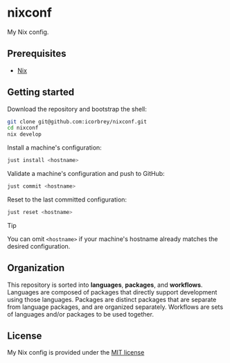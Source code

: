 # nixconf

My Nix config.

## Prerequisites

- [Nix][determinate-nix]

## Getting started

Download the repository and bootstrap the shell:

```sh
git clone git@github.com:icorbrey/nixconf.git
cd nixconf
nix develop
```

Install a machine's configuration:

```sh
just install <hostname>
```

Validate a machine's configuration and push to GitHub:

```sh
just commit <hostname>
```

Reset to the last committed configuration:

```sh
just reset <hostname>
```

> [!TIP]
> You can omit `<hostname>` if your machine's hostname already matches the
> desired configuration.

## Organization

This repository is sorted into **languages**, **packages**, and **workflows**.
Languages are composed of packages that directly support development using
those languages. Packages are distinct packages that are separate from language
packages, and are organized separately. Workflows are sets of languages and/or
packages to be used together.

## License

My Nix config is provided under the [MIT license][license]

[determinate-nix]: https://github.com/DeterminateSystems/nix-installer
[license]: ./LICENSE.md

